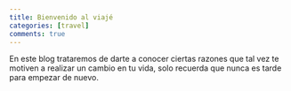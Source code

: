 ```yaml
---
title: Bienvenido al viajé
categories: [travel]
comments: true
---
```


En este blog trataremos de darte a conocer ciertas razones que tal vez te motiven a realizar un cambio en tu vida, solo recuerda que nunca es tarde para empezar de nuevo.

